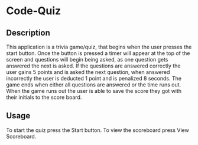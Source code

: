 # Code-Quiz

## Description

This application is a trivia game/quiz, that begins when the user presses the start button.  Once the button is pressed a timer will appear at the top of the screen and questions will begin being asked, as one question gets answered the next is asked.  If the questions are answered correctly the user gains 5 points and is asked the next question, when answered incorrectly the user is deducted 1 point and is penalized 8 seconds.  The game ends when either all questions are answered or the time runs out.  When the game runs out the user is able to save the score they got with their initials to the score board.

## Usage

To start the quiz press the Start button.
To view the scoreboard press View Scoreboard.